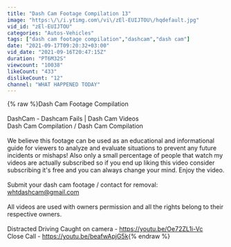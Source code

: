 ```yaml
---
title: "Dash Cam Footage Compilation 13"
image: "https:\/\/i.ytimg.com\/vi\/zEl-EUIJTOU\/hqdefault.jpg"
vid_id: "zEl-EUIJTOU"
categories: "Autos-Vehicles"
tags: ["dash cam footage compilation","dashcam","dash cam"]
date: "2021-09-17T09:20:32+03:00"
vid_date: "2021-09-16T20:47:15Z"
duration: "PT6M32S"
viewcount: "10038"
likeCount: "433"
dislikeCount: "12"
channel: "WHAT HAPPENED TODAY"
---
```

{% raw %}Dash Cam Footage Compilation<br /><br />DashCam - Dashcam Fails | Dash Cam Videos<br />Dash Cam Compilation / Dash Cam Compilation<br /><br />We believe this footage can be used as an educational and informational guide for viewers to analyze and evaluate situations to prevent any future incidents or mishaps! Also only a small percentage of people that watch my videos are actually subscribed so if you end up liking this video consider subscribing it's free and you can always change your mind. Enjoy the video.<br /><br />Submit your dash cam footage / contact for removal: whtdashcam@gmail.com <br /><br />All videos are used with owners permission and all the rights belong to their respective owners.<br /><br />Distracted Driving Caught on camera - <a rel="nofollow" target="blank" href="https://youtu.be/Oe72ZL1i-Vc">https://youtu.be/Oe72ZL1i-Vc</a><br />Close Call - <a rel="nofollow" target="blank" href="https://youtu.be/beafwApjG5k">https://youtu.be/beafwApjG5k</a>{% endraw %}
